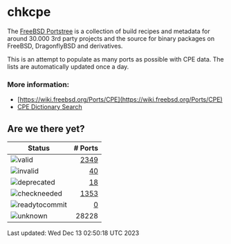 # chkcpe

The [FreeBSD Portstree](https://cgit.freebsd.org/ports) is a collection of build recipes
and metadata for around 30.000 3rd party projects and the source for binary packages on
FreeBSD, DragonflyBSD and derivatives.

This is an attempt to populate as many ports as possible with CPE data. The lists are
automatically updated once a day.

### More information:
* [https://wiki.freebsd.org/Ports/CPE](https://wiki.freebsd.org/Ports/CPE)
* [CPE Dictionary Search](http://web.nvd.nist.gov/view/cpe/search)


## Are we there yet?

| Status                                                              | # Ports                                                                |
| --------------------------------------------------------------------| ---------------------------------------------------------------------: |
| ![valid](https://img.shields.io/badge/valid-brightgreen)            | [2349](https://github.com/decke/chkcpe/wiki/valid)                 |
| ![invalid](https://img.shields.io/badge/invalid-red)                | [40](https://github.com/decke/chkcpe/wiki/invalid)             |
| ![deprecated](https://img.shields.io/badge/deprecated-red)          | [18](https://github.com/decke/chkcpe/wiki/deprecated)       |
| ![checkneeded](https://img.shields.io/badge/checkneeded-orange)     | [1353](https://github.com/decke/chkcpe/wiki/checkneeded)     |
| ![readytocommit](https://img.shields.io/badge/readytocommit-orange) | [0](https://github.com/decke/chkcpe/wiki/readytocommit) |
| ![unknown](https://img.shields.io/badge/unknown-grey)               | 28228 | |

Last updated: Wed Dec 13 02:50:18 UTC 2023
